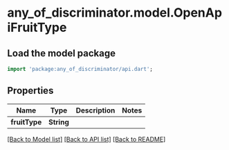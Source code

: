 # any_of_discriminator.model.OpenApiFruitType

## Load the model package
```dart
import 'package:any_of_discriminator/api.dart';
```

## Properties
Name | Type | Description | Notes
------------ | ------------- | ------------- | -------------
**fruitType** | **String** |  | 

[[Back to Model list]](../README.md#documentation-for-models) [[Back to API list]](../README.md#documentation-for-api-endpoints) [[Back to README]](../README.md)


